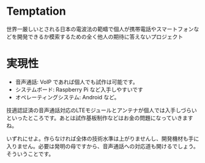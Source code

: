 # Temptation
世界一厳しいとされる日本の電波法の範疇で個人が携帯電話やスマートフォンなどを開発できるか模索するための全く他人の期待に答えないプロジェクト

# 実現性

* 音声通話: VoIP であれば個人でも試作は可能です。
* システムボード: Raspberry Pi など入手しやすいです
* オペレーティングシステム: Android など。

技適認証済の音声通話対応のLTEモジュールとアンテナが個人では入手しづらいといったところです。あとは試作基板制作などはお金の問題になっていきますね。

いずれにせよ。作らなければ全体の技術水準は上がりませんし、開発機材も手に入りません。必要は発明の母ですから、音声通話への対応道も開けるでしょう。そういうことです。
